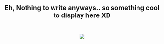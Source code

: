 <h2><div align="center"> Eh, Nothing to write anyways.. so something cool to display here XD</div></h2>
<br>

<p align="center">
<img src="https://raw.githubusercontent.com/incinerator17/incinerator17/master/tumblr_px2dlxvIFv1vt14mko2_540.webp" >
</p>

<!--
**incinerator17/incinerator17** is a ✨ _special_ ✨ repository because its `README.md` (this file) appears on your GitHub profile.

Here are some ideas to get you started:

- 🔭 I’m currently working on ...
- 🌱 I’m currently learning ...
- 👯 I’m looking to collaborate on ...
- 🤔 I’m looking for help with ...
- 💬 Ask me about ...
- 📫 How to reach me: ...
- 😄 Pronouns: ...
- ⚡ Fun fact: ...
-->
